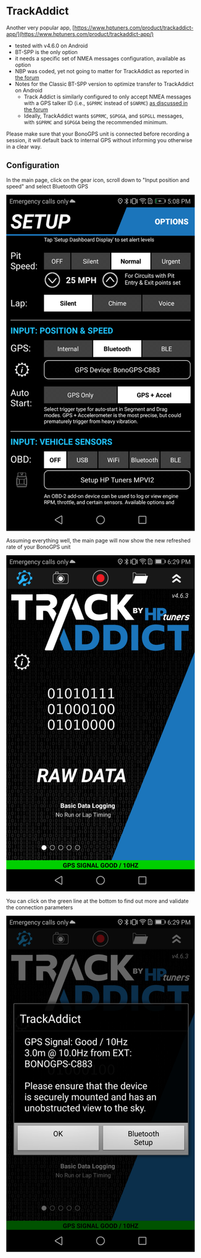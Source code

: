 # TrackAddict

Another very popular app, [https://www.hptuners.com/product/trackaddict-app/](https://www.hptuners.com/product/trackaddict-app/)

  - tested with v4.6.0 on Android
  - BT-SPP is the only option
  - it needs a specific set of NMEA messages configuration, available as option
  - NBP was coded, yet not going to matter for TrackAddict as reported in [the forum](https://forum.hptuners.com/showthread.php?78403-GPS-over-NBP&highlight=gps)
  - Notes for the Classic BT-SPP version to optimize transfer to TrackAddict on Android
    - Track Addict is similarly configured to only accept NMEA messages with a GPS talker ID (i.e., `$GPRMC` instead of `$GNRMC`) [as discussed in the forum](https://forum.hptuners.com/showthread.php?69123-Track-addict-external-GPS&highlight=gps)
    - Ideally, TrackAddict wants `$GPRMC`, `$GPGGA`, and `$GPGLL` messages, with `$GPRMC` and `$GPGGA` being the recommended minimum.

Please make sure that your BonoGPS unit is connected before recording a session, it will default back to internal GPS without informing you otherwise in a clear way.
    
## Configuration

In the main page, click on the gear icon, scroll down to "Input position and speed" and select Bluetooth GPS

![](trackaddict_setup.png)

Assuming everything well, the main page will now show the new refreshed rate of your BonoGPS unit

![](trackaddict_connected.png)

You can click on the green line at the bottom to find out more and validate the connection parameters

![](trackaddict_check.png)